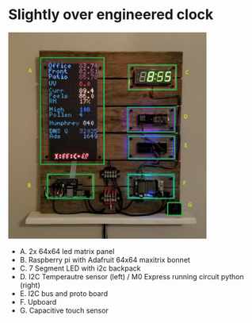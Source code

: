 # Slightly over engineered clock

<img src="images/wall_board_labeled.jpg" width="400">

* A.  2x 64x64 led matrix panel
* B.  Raspberry pi with Adafruit 64x64 maxitrix bonnet
* C.  7 Segment LED with i2c backpack
* D.  I2C Temperautre sensor (left) / M0 Express running circuit python (right)
* E.  I2C bus and proto board
* F.  Upboard
* G.  Capacitive touch sensor

